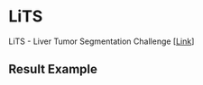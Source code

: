 # LiTS

LiTS - Liver Tumor Segmentation Challenge [[Link](https://competitions.codalab.org/competitions/17094)]



## Result Example

